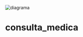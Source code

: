 ![diagrama](https://github.com/pedro-donoso/consulta_medica/assets/68760595/d3b116f6-83db-406d-a04c-03fc451a2ffa)
# consulta_medica
